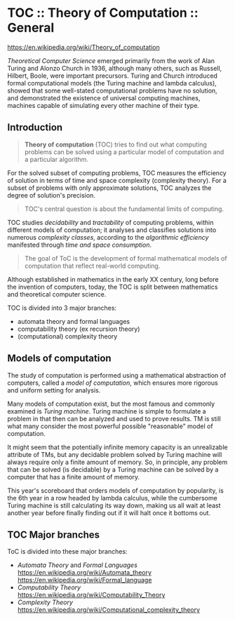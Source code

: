 # TOC :: Theory of Computation :: General

https://en.wikipedia.org/wiki/Theory_of_computation

*Theoretical Computer Science* emerged primarily from the work of Alan Turing and Alonzo Church in 1936, although many others, such as Russell, Hilbert, Boole, were important precursors. Turing and Church introduced formal computational models (the Turing machine and lambda calculus), showed that some well-stated computational problems have no solution, and demonstrated the existence of universal computing machines, machines capable of simulating every other machine of their type.

## Introduction

>**Theory of computation** (TOC) tries to find out what computing problems can be solved using a particular model of computation and a particular algorithm.

For the solved subset of computing problems, TOC measures the efficiency of solution in terms of time and space complexity (complexity theory). For a subset of problems with only approximate solutions, TOC analyzes the degree of solution's precision.

>TOC's central question is about the fundamental limits of computing.

TOC studies *decidability* and *tractability* of computing problems, within different models of computation; it analyses and classifies solutions into numerous *complexity classes*, according to the *algorithmic efficiency* manifested through *time and space consumption*.

>The goal of ToC is the development of formal mathematical models of computation that reflect real-world computing.

Although established in mathematics in the early XX century, long before the invention of computers, today, the TOC is split between mathematics and theoretical computer science.

TOC is divided into 3 major branches:
- automata theory and formal languages
- computability theory (ex recursion theory)
- (computational) complexity theory

## Models of computation

The study of computation is performed using a mathematical abstraction of computers, called a *model of computation*, which ensures more rigorous and uniform setting for analysis.

Many models of computation exist, but the most famous and commonly examined is *Turing machine*. Turing machine is simple to formulate a problem in that then can be analyzed and used to prove results. TM is still what many consider the most powerful possible "reasonable" model of computation.

It might seem that the potentially infinite memory capacity is an unrealizable attribute of TMs, but any decidable problem solved by Turing machine will always require only a finite amount of memory. So, in principle, any problem that can be solved (is decidable) by a Turing machine can be solved by a computer that has a finite amount of memory.

This year's scoreboard that orders models of computation by popularity, is the 6th year in a row headed by lambda calculus, while the cumbersome Turing machine is still calculating its way down, making us all wait at least another year before finally finding out if it will halt once it bottoms out.

## TOC Major branches

ToC is divided into these major branches:

* *Automata Theory* and *Formal Languages*
  https://en.wikipedia.org/wiki/Automata_theory
  https://en.wikipedia.org/wiki/Formal_language
* *Computability Theory*
  https://en.wikipedia.org/wiki/Computability_Theory
* *Complexity Theory*
  https://en.wikipedia.org/wiki/Computational_complexity_theory
